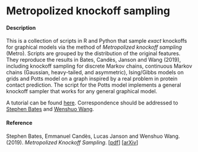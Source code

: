 # Metropolized knockoff sampling

#### Description

This is a collection of scripts in R and Python that sample *exact* knockoffs for graphical models via the method of *Metropolized knockoff sampling* (Metro). Scripts are grouped by the distribution of the original features. They reproduce the results in Bates, Candès, Janson and Wang (2019), including knockoff sampling for discrete Markov chains, continuous Markov chains (Gaussian, heavy-tailed, and asymmetric), Ising/Gibbs models on grids and Potts model on a graph inspired by a real problem in protein contact prediction. The script for the Potts model implements a general knockoff sampler that works for any general graphical model.

A tutorial can be found [here](http://web.stanford.edu/group/candes/metro). Correspondence should be addressed to [Stephen Bates](https://web.stanford.edu/~stephen6) and [Wenshuo Wang](https://wenshuow.github.io).

#### Reference

Stephen Bates, Emmanuel Candès, Lucas Janson and Wenshuo Wang. (2019). *Metropolized Knockoff Sampling*. [[pdf](http://lucasjanson.fas.harvard.edu/papers/Metropolized_Knockoff_Sampling-Bates_ea-2019.pdf)] [[arXiv](https://arxiv.org/abs/1903.00434)]
